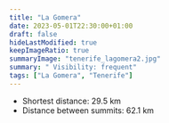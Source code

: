 ```yaml
---
title: "La Gomera"
date: 2023-05-01T22:30:00+01:00
draft: false
hideLastModified: true
keepImageRatio: true
summaryImage: "tenerife_lagomera2.jpg"
summary: " Visibility: frequent"
tags: ["La Gomera", "Tenerife"]
---
```


- Shortest distance: 29.5 km
- Distance between summits: 62.1 km